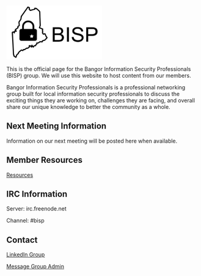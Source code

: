<img src="images/bisp_logo.png" height="140px" width="250px">

This is the official page for the Bangor Information Security Professionals (BISP) group. We will use this website to host content from our members. 

Bangor Information Security Professionals is a professional networking group built for local information security professionals to discuss the exciting things they are working on, challenges they are facing, and overall share our unique knowledge to better the community as a whole.

## Next Meeting Information
Information on our next meeting will be posted here when available. 

## Member Resources
[Resources](https://github.com/bangorinfosec/bangorinfosec.github.io/tree/master/resources)

## IRC Information 

Server: irc.freenode.net

Channel: #bisp

## Contact
[LinkedIn Group](https://www.linkedin.com/groups/7054424)

[Message Group Admin](mailto:cory[dot]cavanagh[at]gmail[dot]com) 
